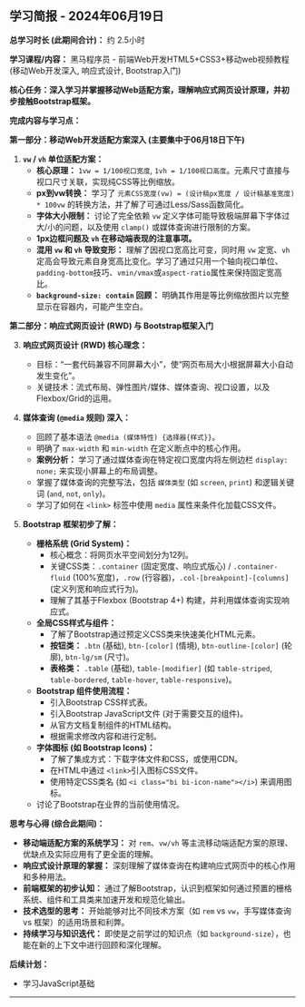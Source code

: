 ## 学习简报 - 2024年06月19日

**总学习时长 (此期间合计)：** 约 2.5小时


**学习课程/内容：** 黑马程序员 - 前端Web开发HTML5+CSS3+移动web视频教程 (移动Web开发深入, 响应式设计, Bootstrap入门)

**核心任务：深入学习并掌握移动Web适配方案，理解响应式网页设计原理，并初步接触Bootstrap框架。**

**完成内容与学习点：**

**第一部分：移动Web开发适配方案深入 (主要集中于06月18日下午)**

1.  **`vw` / `vh` 单位适配方案：**
    *   **核心原理：** `1vw = 1/100视口宽度`, `1vh = 1/100视口高度`。元素尺寸直接与视口尺寸关联，实现纯CSS等比例缩放。
    *   **px到vw转换：** 学习了 `元素CSS宽度(vw) = (设计稿px宽度 / 设计稿基准宽度) * 100vw` 的转换方法，并了解了可通过Less/Sass函数简化。
    *   **字体大小限制：** 讨论了完全依赖 `vw` 定义字体可能导致极端屏幕下字体过大/小的问题，以及使用 `clamp()` 或媒体查询进行限制的方案。
    *   **1px边框问题及 `vh` 在移动端表现的注意事项。**
    *   **混用 `vw` 和 `vh` 导致变形：** 理解了因视口宽高比可变，同时用 `vw` 定宽、`vh` 定高会导致元素自身宽高比变化。学习了通过只用一个轴向视口单位、`padding-bottom`技巧、`vmin/vmax`或`aspect-ratio`属性来保持固定宽高比。
    *   **`background-size: contain` 回顾：** 明确其作用是等比例缩放图片以完整显示在容器内，可能产生空白。

**第二部分：响应式网页设计 (RWD) 与 Bootstrap框架入门**

3.  **响应式网页设计 (RWD) 核心理念：**
    *   目标：“一套代码兼容不同屏幕大小”，使“网页布局大小根据屏幕大小自动发生变化”。
    *   关键技术：流式布局、弹性图片/媒体、媒体查询、视口设置，以及Flexbox/Grid的运用。

4.  **媒体查询 (`@media` 规则) 深入：**
    *   回顾了基本语法 `@media (媒体特性) {选择器{样式}}`。
    *   明确了 `max-width` 和 `min-width` 在定义断点中的核心作用。
    *   **案例分析：** 学习了通过媒体查询在特定视口宽度内将左侧边栏 `display: none;` 来实现小屏幕上的布局调整。
    *   掌握了媒体查询的完整写法，包括 `媒体类型` (如 `screen`, `print`) 和逻辑关键词 (`and`, `not`, `only`)。
    *   学习了如何在 `<link>` 标签中使用 `media` 属性来条件化加载CSS文件。

5.  **Bootstrap 框架初步了解：**
    *   **栅格系统 (Grid System)：**
        *   核心概念：将网页水平空间划分为12列。
        *   关键CSS类：`.container` (固定宽度、响应式版心) / `.container-fluid` (100%宽度)，`.row` (行容器)，`.col-[breakpoint]-[columns]` (定义列宽和响应式行为)。
        *   理解了其基于Flexbox (Bootstrap 4+) 构建，并利用媒体查询实现响应式。
    *   **全局CSS样式与组件：**
        *   了解了Bootstrap通过预定义CSS类来快速美化HTML元素。
        *   **按钮类：** `.btn` (基础), `btn-[color]` (情境), `btn-outline-[color]` (轮廓), `btn-lg/sm` (尺寸)。
        *   **表格类：** `.table` (基础), `table-[modifier]` (如 `table-striped`, `table-bordered`, `table-hover`, `table-responsive`)。
    *   **Bootstrap 组件使用流程：**
        *   引入Bootstrap CSS样式表。
        *   引入Bootstrap JavaScript文件 (对于需要交互的组件)。
        *   从官方文档复制组件的HTML结构。
        *   根据需求修改内容和进行定制。
    *   **字体图标 (如 Bootstrap Icons)：**
        *   了解了集成方式：下载字体文件和CSS，或使用CDN。
        *   在HTML中通过 `<link>`引入图标CSS文件。
        *   使用特定CSS类名 (如 `<i class="bi bi-icon-name"></i>`) 来调用图标。
    *   讨论了Bootstrap在业界的当前使用情况。

**思考与心得 (综合此期间)：**

*   **移动端适配方案的系统学习：** 对 `rem`、`vw/vh` 等主流移动端适配方案的原理、优缺点及实际应用有了更全面的理解。
*   **响应式设计原理的掌握：** 深刻理解了媒体查询在构建响应式网页中的核心作用和多种用法。
*   **前端框架的初步认知：** 通过了解Bootstrap，认识到框架如何通过预置的栅格系统、组件和工具类来加速开发和规范化输出。
*   **技术选型的思考：** 开始能够对比不同技术方案（如 `rem` vs `vw`，手写媒体查询 vs 框架）的适用场景和利弊。
*   **持续学习与知识迭代：** 即使是之前学过的知识点（如 `background-size`），也能在新的上下文中进行回顾和深化理解。

**后续计划：**

*   学习JavaScript基础

---
